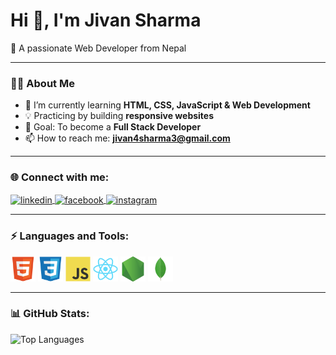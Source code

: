 # Hi 👋, I'm Jivan Sharma  
🌱 A passionate Web Developer from Nepal  

---

### 👨‍💻 About Me
- 🔭 I’m currently learning **HTML, CSS, JavaScript & Web Development**  
- 💡 Practicing by building **responsive websites**  
- 🎯 Goal: To become a **Full Stack Developer**  
- 📫 How to reach me: **jivan4sharma3@gmail.com**

---

### 🌐 Connect with me:
<p align="left">
<a href="https://www.linkedin.com/in/jivan-sharma-3133b832b/" target="blank">
  <img align="center" src="https://raw.githubusercontent.com/rahuldkjain/github-profile-readme-generator/master/src/images/icons/Social/linked-in-alt.svg" alt="linkedin" height="40" width="40" />
</a>
<a href="https://www.facebook.com/sharma.jivan.2025/" target="blank">
  <img align="center" src="https://raw.githubusercontent.com/rahuldkjain/github-profile-readme-generator/master/src/images/icons/Social/facebook.svg" alt="facebook" height="40" width="40" />
</a>
  <a href="https://www.instagram.com/jivan7sharma8/" target="blank">
  <img align="center" src="https://raw.githubusercontent.com/rahuldkjain/github-profile-readme-generator/master/src/images/icons/Social/instagram.svg" alt="instagram" height="40" width="40" />
</a>
</p>

---

### ⚡ Languages and Tools:
<p align="left"> 
  <img src="https://raw.githubusercontent.com/devicons/devicon/master/icons/html5/html5-original.svg" alt="html5" width="40" height="40"/> 
  <img src="https://raw.githubusercontent.com/devicons/devicon/master/icons/css3/css3-original.svg" alt="css3" width="40" height="40"/> 
  <img src="https://raw.githubusercontent.com/devicons/devicon/master/icons/javascript/javascript-original.svg" alt="javascript" width="40" height="40"/> 
  <img src="https://raw.githubusercontent.com/devicons/devicon/master/icons/react/react-original.svg" alt="react" width="40" height="40"/> 
  <img src="https://raw.githubusercontent.com/devicons/devicon/master/icons/nodejs/nodejs-original.svg" alt="nodejs" width="40" height="40"/> 
  <img src="https://raw.githubusercontent.com/devicons/devicon/master/icons/mongodb/mongodb-original.svg" alt="mongodb" width="40" height="40"/> 
</p>

---

### 📊 GitHub Stats:

![Top Languages](https://github-readme-stats.vercel.app/api/top-langs/?username=jivan4sharma3&layout=compact&theme=tokyonight)

